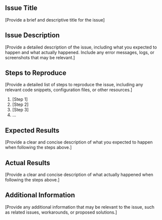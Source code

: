 ## Issue Title

[Provide a brief and descriptive title for the issue]

## Issue Description

[Provide a detailed description of the issue, including what you expected to happen and what actually happened. Include any error messages, logs, or screenshots that may be relevant.]

## Steps to Reproduce

[Provide a detailed list of steps to reproduce the issue, including any relevant code snippets, configuration files, or other resources.]

1. [Step 1]
2. [Step 2]
3. [Step 3]
4. ...

## Expected Results

[Provide a clear and concise description of what you expected to happen when following the steps above.]

## Actual Results

[Provide a clear and concise description of what actually happened when following the steps above.]

## Additional Information

[Provide any additional information that may be relevant to the issue, such as related issues, workarounds, or proposed solutions.]